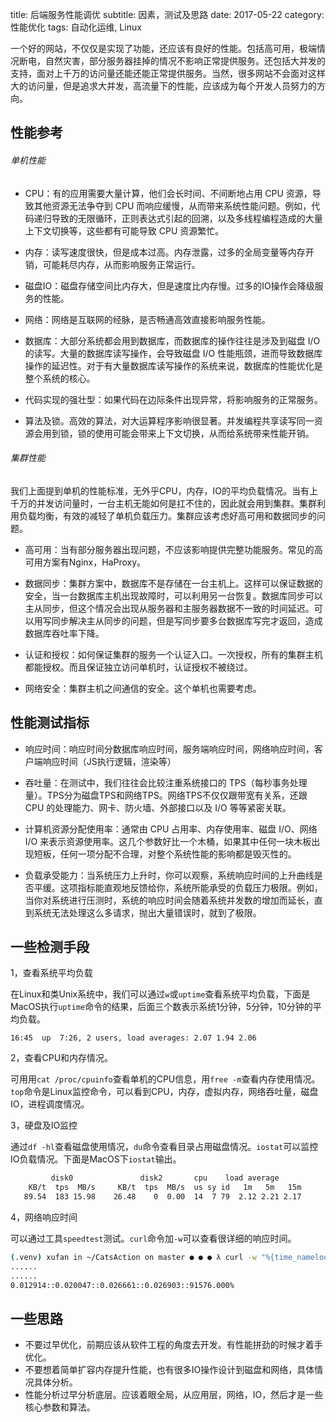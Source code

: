 title: 后端服务性能调优
subtitle: 因素，测试及思路
date: 2017-05-22
category: 性能优化
tags: 自动化运维, Linux

一个好的网站，不仅仅是实现了功能，还应该有良好的性能。包括高可用，极端情况断电，自然灾害，部分服务器挂掉的情况不影响正常提供服务。还包括大并发的支持，面对上千万的访问量还能还能正常提供服务。当然，很多网站不会面对这样大的访问量，但是追求大并发，高流量下的性能，应该成为每个开发人员努力的方向。

## 性能参考
###### 单机性能
- CPU：有的应用需要大量计算，他们会长时间、不间断地占用 CPU 资源，导致其他资源无法争夺到 CPU 而响应缓慢，从而带来系统性能问题。例如，代码递归导致的无限循环，正则表达式引起的回溯，以及多线程编程造成的大量上下文切换等，这些都有可能导致 CPU 资源繁忙。

- 内存：读写速度很快，但是成本过高。内存泄露，过多的全局变量等内存开销，可能耗尽内存，从而影响服务正常运行。

- 磁盘IO：磁盘存储空间比内存大，但是速度比内存慢。过多的IO操作会降级服务的性能。

- 网络：网络是互联网的经脉，是否畅通高效直接影响服务性能。

- 数据库：大部分系统都会用到数据库，而数据库的操作往往是涉及到磁盘 I/O 的读写。大量的数据库读写操作，会导致磁盘 I/O 性能瓶颈，进而导致数据库操作的延迟性。对于有大量数据库读写操作的系统来说，数据库的性能优化是整个系统的核心。

- 代码实现的强壮型：如果代码在边际条件出现异常，将影响服务的正常服务。

- 算法及锁。高效的算法，对大运算程序影响很显著。并发编程共享读写同一资源会用到锁，锁的使用可能会带来上下文切换，从而给系统带来性能开销。

###### 集群性能
我们上面提到单机的性能标准，无外乎CPU，内存，IO的平均负载情况。当有上千万的并发访问量时，一台主机无能如何是扛不住的，因此就会用到集群。集群利用负载均衡，有效的减轻了单机负载压力。集群应该考虑好高可用和数据同步的问题。

- 高可用：当有部分服务器出现问题，不应该影响提供完整功能服务。常见的高可用方案有Nginx，HaProxy。

- 数据同步：集群方案中，数据库不是存储在一台主机上。这样可以保证数据的安全，当一台数据库主机出现故障时，可以利用另一台恢复。数据库同步可以主从同步，但这个情况会出现从服务器和主服务器数据不一致的时间延迟。可以用写同步解决主从同步的问题，但是写同步要多台数据库写完才返回，造成数据库吞吐率下降。

- 认证和授权：如何保证集群的服务一个认证入口。一次授权，所有的集群主机都能授权。而且保证独立访问单机时，认证授权不被绕过。

- 网络安全：集群主机之间通信的安全。这个单机也需要考虑。

## 性能测试指标
- 响应时间：响应时间分数据库响应时间，服务端响应时间，网络响应时间，客户端响应时间（JS执行逻辑，渲染等）

-  吞吐量：在测试中，我们往往会比较注重系统接口的 TPS（每秒事务处理量）。TPS分为磁盘TPS和网络TPS。网络TPS不仅仅跟带宽有关系，还跟 CPU 的处理能力、网卡、防火墙、外部接口以及 I/O 等等紧密关联。

-  计算机资源分配使用率：通常由 CPU 占用率、内存使用率、磁盘 I/O、网络 I/O 来表示资源使用率。这几个参数好比一个木桶，如果其中任何一块木板出现短板，任何一项分配不合理，对整个系统性能的影响都是毁灭性的。

-  负载承受能力：当系统压力上升时，你可以观察，系统响应时间的上升曲线是否平缓。这项指标能直观地反馈给你，系统所能承受的负载压力极限。例如，当你对系统进行压测时，系统的响应时间会随着系统并发数的增加而延长，直到系统无法处理这么多请求，抛出大量错误时，就到了极限。

## 一些检测手段
1，查看系统平均负载

在Linux和类Unix系统中，我们可以通过`w`或`uptime`查看系统平均负载，下面是MacOS执行`uptime`命令的结果，后面三个数表示系统1分钟，5分钟，10分钟的平均负载。

```shell
16:45  up  7:26, 2 users, load averages: 2.07 1.94 2.06
```

2，查看CPU和内存情况。

可用用`cat /proc/cpuinfo`查看单机的CPU信息，用`free -m`查看内存使用情况。`top`命令是Linux监控命令，可以看到CPU，内存，虚拟内存，网络吞吐量，磁盘IO，进程调度情况。

3，硬盘及IO监控

通过`df -hl`查看磁盘使用情况，`du`命令查看目录占用磁盘情况。`iostat`可以监控IO负载情况。下面是MacOS下`iostat`输出。

```bash
         disk0               disk2       cpu    load average
    KB/t  tps  MB/s     KB/t  tps  MB/s  us sy id   1m   5m   15m
   89.54  183 15.98    26.48    0  0.00  14  7 79  2.12 2.21 2.17
```

4，网络响应时间

可以通过工具`speedtest`测试。`curl`命令加`-w`可以查看很详细的响应时间。

```bash
(.venv) xufan in ~/CatsAction on master ● ● ● λ curl -w "%{time_namelookup}::%{time_connect}::%{time_starttransfer}::%{time_total}::%{speed_download}" www.baidu.com
......
......
0.012914::0.020047::0.026661::0.026903::91576.000%
```

## 一些思路
- 不要过早优化，前期应该从软件工程的角度去开发。有性能拼劲的时候才着手优化。
-  不要想着简单扩容内存提升性能，也有很多IO操作设计到磁盘和网络，具体情况具体分析。
-  性能分析过早分析底层。应该着眼全局，从应用层，网络，IO，然后才是一些核心参数和算法。

